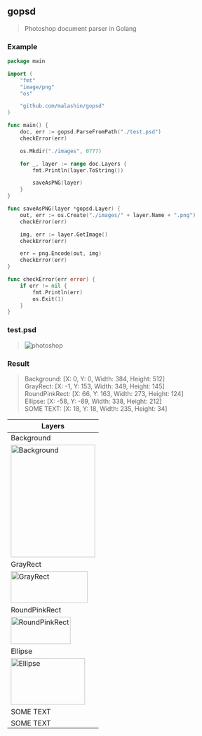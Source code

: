 ## gopsd
> Photoshop document parser in Golang

### Example

```go
package main

import (
	"fmt"
	"image/png"
	"os"

	"github.com/malashin/gopsd"
)

func main() {
	doc, err := gopsd.ParseFromPath("./test.psd")
	checkError(err)

	os.Mkdir("./images", 0777)

	for _, layer := range doc.Layers {
		fmt.Println(layer.ToString())

		saveAsPNG(layer)
	}
}

func saveAsPNG(layer *gopsd.Layer) {
	out, err := os.Create("./images/" + layer.Name + ".png")
	checkError(err)

	img, err := layer.GetImage()
	checkError(err)

	err = png.Encode(out, img)
	checkError(err)
}

func checkError(err error) {
	if err != nil {
		fmt.Println(err)
		os.Exit(1)
	}
}
```
### test.psd
> ![photoshop](https://raw.githubusercontent.com/malashin/gopsd/master/examples/images/readme_preview.png)

### Result

> Background: [X: 0, Y: 0, Width: 384, Height: 512] <br>
GrayRect: [X: -1, Y: 153, Width: 349, Height: 145] <br>
RoundPinkRect: [X: 66, Y: 163, Width: 273, Height: 124] <br>
Ellipse: [X: -58, Y: -89, Width: 338, Height: 212] <br>
SOME TEXT: [X: 18, Y: 18, Width: 235, Height: 34] <br>


| Layers |
| ------------- |
| Background |
| <img src="https://raw.githubusercontent.com/malashin/gopsd/master/examples/images/Background.png" alt="Background" width="192" height="256" /> |
| GrayRect |
| <img src="https://raw.githubusercontent.com/malashin/gopsd/master/examples/images/GrayRect.png" alt="GrayRect" width="175" height="72" /> |
| RoundPinkRect |
| <img src="https://raw.githubusercontent.com/malashin/gopsd/master/examples/images/RoundPinkRect.png" alt="RoundPinkRect" width="136" height="62" /> |
| Ellipse |
| <img src="https://raw.githubusercontent.com/malashin/gopsd/master/examples/images/Ellipse.png" alt="Ellipse" width="169" height="106" /> |
| SOME TEXT |
| <img src="https://raw.githubusercontent.com/malashin/gopsd/master/examples/images/SOME TEXT.png" alt="SOME TEXT" width="117" height="17" /> |
